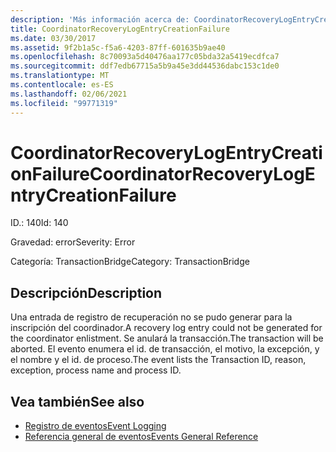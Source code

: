 ```yaml
---
description: 'Más información acerca de: CoordinatorRecoveryLogEntryCreationFailure'
title: CoordinatorRecoveryLogEntryCreationFailure
ms.date: 03/30/2017
ms.assetid: 9f2b1a5c-f5a6-4203-87ff-601635b9ae40
ms.openlocfilehash: 8c70093a5d40476aa177c05bda32a5419ecdfca7
ms.sourcegitcommit: ddf7edb67715a5b9a45e3dd44536dabc153c1de0
ms.translationtype: MT
ms.contentlocale: es-ES
ms.lasthandoff: 02/06/2021
ms.locfileid: "99771319"
---
```

# <a name="coordinatorrecoverylogentrycreationfailure"></a><span data-ttu-id="3bbf8-103">CoordinatorRecoveryLogEntryCreationFailure</span><span class="sxs-lookup"><span data-stu-id="3bbf8-103">CoordinatorRecoveryLogEntryCreationFailure</span></span>

<span data-ttu-id="3bbf8-104">ID.: 140</span><span class="sxs-lookup"><span data-stu-id="3bbf8-104">Id: 140</span></span>  
  
 <span data-ttu-id="3bbf8-105">Gravedad: error</span><span class="sxs-lookup"><span data-stu-id="3bbf8-105">Severity: Error</span></span>  
  
 <span data-ttu-id="3bbf8-106">Categoría: TransactionBridge</span><span class="sxs-lookup"><span data-stu-id="3bbf8-106">Category: TransactionBridge</span></span>  
  
## <a name="description"></a><span data-ttu-id="3bbf8-107">Descripción</span><span class="sxs-lookup"><span data-stu-id="3bbf8-107">Description</span></span>  

 <span data-ttu-id="3bbf8-108">Una entrada de registro de recuperación no se pudo generar para la inscripción del coordinador.</span><span class="sxs-lookup"><span data-stu-id="3bbf8-108">A recovery log entry could not be generated for the coordinator enlistment.</span></span> <span data-ttu-id="3bbf8-109">Se anulará la transacción.</span><span class="sxs-lookup"><span data-stu-id="3bbf8-109">The transaction will be aborted.</span></span> <span data-ttu-id="3bbf8-110">El evento enumera el id. de transacción, el motivo, la excepción, y el nombre y el id. de proceso.</span><span class="sxs-lookup"><span data-stu-id="3bbf8-110">The event lists the Transaction ID, reason, exception, process name and process ID.</span></span>  
  
## <a name="see-also"></a><span data-ttu-id="3bbf8-111">Vea también</span><span class="sxs-lookup"><span data-stu-id="3bbf8-111">See also</span></span>

- [<span data-ttu-id="3bbf8-112">Registro de eventos</span><span class="sxs-lookup"><span data-stu-id="3bbf8-112">Event Logging</span></span>](index.md)
- [<span data-ttu-id="3bbf8-113">Referencia general de eventos</span><span class="sxs-lookup"><span data-stu-id="3bbf8-113">Events General Reference</span></span>](events-general-reference.md)

